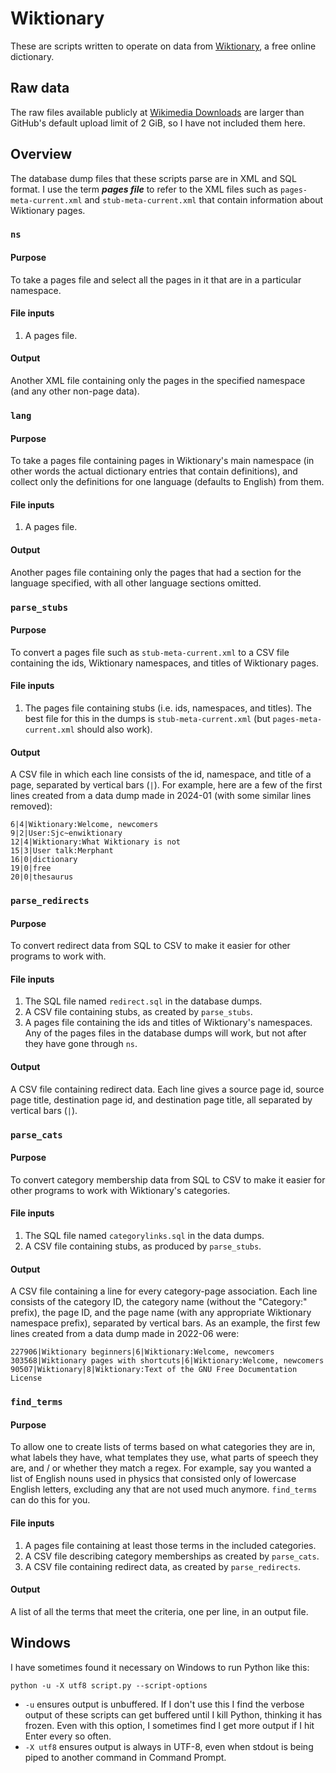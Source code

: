 # Wiktionary
These are scripts written to operate on data from [Wiktionary](https://en.wiktionary.org/wiki/Wiktionary:Main_Page), a free online dictionary.

## Raw data
The raw files available publicly at [Wikimedia Downloads](https://dumps.wikimedia.org/) are larger than GitHub's default upload limit of 2 GiB, so I have not included them here.

## Overview
The database dump files that these scripts parse are in XML and SQL format. I use the term ***pages file*** to refer to the XML files such as `pages-meta-current.xml` and `stub-meta-current.xml` that contain information about Wiktionary pages.

### `ns`
#### Purpose
To take a pages file and select all the pages in it that are in a particular namespace.

#### File inputs
1. A pages file.

#### Output
Another XML file containing only the pages in the specified namespace (and any other non-page data).

### `lang`
#### Purpose
To take a pages file containing pages in Wiktionary's main namespace (in other words the actual dictionary entries that contain definitions), and collect only the definitions for one language (defaults to English) from them.

#### File inputs
1. A pages file.

#### Output
Another pages file containing only the pages that had a section for the language specified, with all other language sections omitted.

### `parse_stubs`
#### Purpose
To convert a pages file such as `stub-meta-current.xml` to a CSV file containing the ids, Wiktionary namespaces, and titles of Wiktionary pages.

#### File inputs
1. The pages file containing stubs (i.e. ids, namespaces, and titles). The best file for this in the dumps is `stub-meta-current.xml` (but `pages-meta-current.xml` should also work).

#### Output
A CSV file in which each line consists of the id, namespace, and title of a page, separated by vertical bars (`|`). For example, here are a few of the first lines created from a data dump made in 2024-01 (with some similar lines removed):
```csv
6|4|Wiktionary:Welcome, newcomers
9|2|User:Sjc~enwiktionary
12|4|Wiktionary:What Wiktionary is not
15|3|User talk:Merphant
16|0|dictionary
19|0|free
20|0|thesaurus
```

### `parse_redirects`
#### Purpose
To convert redirect data from SQL to CSV to make it easier for other programs to work with.

#### File inputs
1. The SQL file named `redirect.sql` in the database dumps.
1. A CSV file containing stubs, as created by `parse_stubs`.
1. A pages file containing the ids and titles of Wiktionary's namespaces. Any of the pages files in the database dumps will work, but not after they have gone through `ns`.

#### Output
A CSV file containing redirect data. Each line gives a source page id, source page title, destination page id, and destination page title, all separated by vertical bars (`|`).

### `parse_cats`
#### Purpose
To convert category membership data from SQL to CSV to make it easier for other programs to work with Wiktionary's categories.

#### File inputs
1. The SQL file named `categorylinks.sql` in the data dumps.
1. A CSV file containing stubs, as produced by `parse_stubs`.

#### Output
A CSV file containing a line for every category-page association. Each line consists of the category ID, the category name (without the "Category:" prefix), the page ID, and the page name (with any appropriate Wiktionary namespace prefix), separated by vertical bars. As an example, the first few lines created from a data dump made in 2022-06 were:

```csv
227906|Wiktionary beginners|6|Wiktionary:Welcome, newcomers
303568|Wiktionary pages with shortcuts|6|Wiktionary:Welcome, newcomers
90507|Wiktionary|8|Wiktionary:Text of the GNU Free Documentation License
```

### `find_terms`
#### Purpose
To allow one to create lists of terms based on what categories they are in, what labels they have, what templates they use, what parts of speech they are, and / or whether they match a regex. For example, say you wanted a list of English nouns used in physics that consisted only of lowercase English letters, excluding any that are not used much anymore. `find_terms` can do this for you.

#### File inputs
1. A pages file containing at least those terms in the included categories.
1. A CSV file describing category memberships as created by `parse_cats`.
1. A CSV file containing redirect data, as created by `parse_redirects`.

#### Output
A list of all the terms that meet the criteria, one per line, in an output file.

## Windows
I have sometimes found it necessary on Windows to run Python like this:

`python -u -X utf8 script.py --script-options`

* `-u` ensures output is unbuffered. If I don't use this I find the verbose output of these scripts can get buffered until I kill Python, thinking it has frozen. Even with this option, I sometimes find I get more output if I hit Enter every so often.
* `-X utf8` ensures output is always in UTF-8, even when stdout is being piped to another command in Command Prompt.

